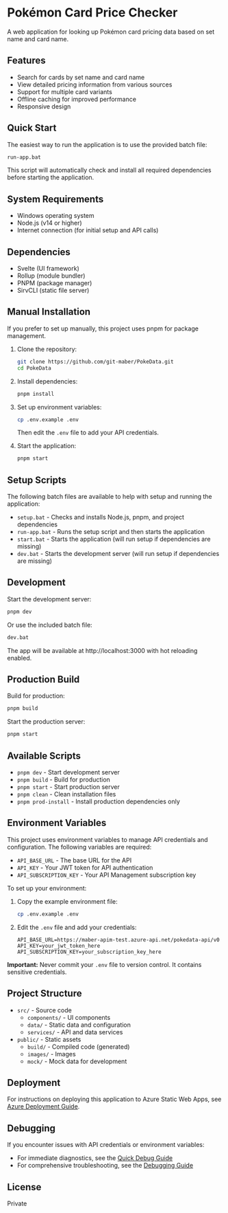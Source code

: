 # Pokémon Card Price Checker

A web application for looking up Pokémon card pricing data based on set name and card name.

## Features

- Search for cards by set name and card name
- View detailed pricing information from various sources
- Support for multiple card variants
- Offline caching for improved performance
- Responsive design

## Quick Start

The easiest way to run the application is to use the provided batch file:

```bash
run-app.bat
```

This script will automatically check and install all required dependencies before starting the application.

## System Requirements

- Windows operating system
- Node.js (v14 or higher)
- Internet connection (for initial setup and API calls)

## Dependencies

- Svelte (UI framework)
- Rollup (module bundler)
- PNPM (package manager)
- SirvCLI (static file server)

## Manual Installation

If you prefer to set up manually, this project uses pnpm for package management.

1. Clone the repository:
   ```bash
   git clone https://github.com/git-maber/PokeData.git
   cd PokeData
   ```

2. Install dependencies:
   ```bash
   pnpm install
   ```

3. Set up environment variables:
   ```bash
   cp .env.example .env
   ```
   Then edit the `.env` file to add your API credentials.

4. Start the application:
   ```bash
   pnpm start
   ```

## Setup Scripts

The following batch files are available to help with setup and running the application:

- `setup.bat` - Checks and installs Node.js, pnpm, and project dependencies
- `run-app.bat` - Runs the setup script and then starts the application
- `start.bat` - Starts the application (will run setup if dependencies are missing)
- `dev.bat` - Starts the development server (will run setup if dependencies are missing)

## Development

Start the development server:

```bash
pnpm dev
```

Or use the included batch file:

```bash
dev.bat
```

The app will be available at http://localhost:3000 with hot reloading enabled.

## Production Build

Build for production:

```bash
pnpm build
```

Start the production server:

```bash
pnpm start
```

## Available Scripts

- `pnpm dev` - Start development server
- `pnpm build` - Build for production
- `pnpm start` - Start production server
- `pnpm clean` - Clean installation files
- `pnpm prod-install` - Install production dependencies only

## Environment Variables

This project uses environment variables to manage API credentials and configuration. The following variables are required:

- `API_BASE_URL` - The base URL for the API
- `API_KEY` - Your JWT token for API authentication
- `API_SUBSCRIPTION_KEY` - Your API Management subscription key

To set up your environment:

1. Copy the example environment file:
   ```bash
   cp .env.example .env
   ```

2. Edit the `.env` file and add your credentials:
   ```
   API_BASE_URL=https://maber-apim-test.azure-api.net/pokedata-api/v0
   API_KEY=your_jwt_token_here
   API_SUBSCRIPTION_KEY=your_subscription_key_here
   ```

**Important:** Never commit your `.env` file to version control. It contains sensitive credentials.

## Project Structure

- `src/` - Source code
  - `components/` - UI components
  - `data/` - Static data and configuration
  - `services/` - API and data services
- `public/` - Static assets
  - `build/` - Compiled code (generated)
  - `images/` - Images
  - `mock/` - Mock data for development

## Deployment

For instructions on deploying this application to Azure Static Web Apps, see [Azure Deployment Guide](docs/azure-deployment.md).

## Debugging

If you encounter issues with API credentials or environment variables:

- For immediate diagnostics, see the [Quick Debug Guide](docs/quick-debug-guide.md)
- For comprehensive troubleshooting, see the [Debugging Guide](docs/debugging-guide.md)

## License

Private
